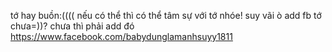 tớ hay buồn:(((( nếu có thể thì có thể tâm sự với tớ nhóe!
suy vãi ò
add fb tớ chưa=))?
chưa thì phải add đó
https://www.facebook.com/babydunglamanhsuyy1811
